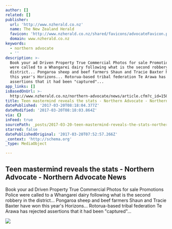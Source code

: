 ```yaml
---
author: []
related: []
publisher:
  url: 'http://www.nzherald.co.nz'
  name: The New Zealand Herald
  favicon: 'http://www.nzherald.co.nz/shared/favicons/advocateFavicon.png'
  domain: www.nzherald.co.nz
keywords:
  - northern advocate
  - ''
description: >-
  Book your ad Driven Property True Commercial Photos for sale Promotions Police
  were called to a Whangarei dairy following what is the second robbery in the
  district... Pongaroa sheep and beef farmers Shaun and Tracie Baxter have won
  this year's Horizons... Rotorua-based tribal federation Te Arawa has rejected
  assertions that it had been "captured"...
app_links: []
isBasedOnUrl: >-
  http://www.nzherald.co.nz/northern-advocate/news/article.cfm?c_id=1503450&objectid=11507885
title: Teen mastermind reveals the stats - Northern Advocate - Northern Advocate News
datePublished: '2017-03-20T08:18:04.377Z'
dateModified: '2017-03-20T08:18:03.864Z'
via: {}
inFeed: true
sourcePath: _posts/2017-03-20-teen-mastermind-reveals-the-stats-northern-advocate-nort.md
starred: false
datePublishedOriginal: '2017-03-20T07:52:57.266Z'
_context: 'http://schema.org'
_type: MediaObject

---
```

<article style=""><h1>Teen mastermind reveals the stats - Northern Advocate - Northern Advocate News</h1><p>Book your ad Driven Property True Commercial Photos for sale Promotions Police were called to a Whangarei dairy following what is the second robbery in the district... Pongaroa sheep and beef farmers Shaun and Tracie Baxter have won this year's Horizons... Rotorua-based tribal federation Te Arawa has rejected assertions that it had been "captured"...</p><img src="http://media.nzherald.co.nz/webcontent/image/jpg/201536/e259d69459c491697b5e81cd01b37990a8d14151_1024x768.jpg" /></article>
